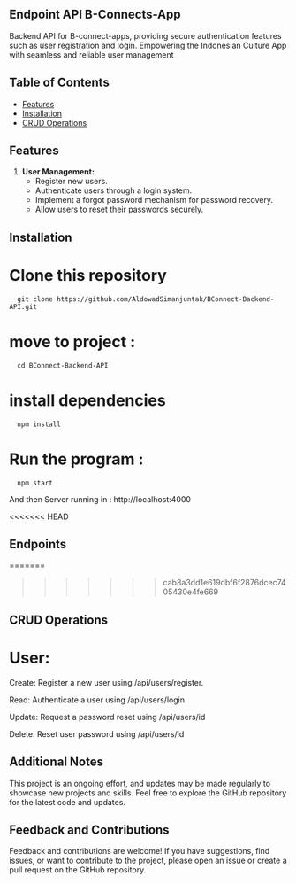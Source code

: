 ## Endpoint API B-Connects-App
Backend API for B-connect-apps, providing secure authentication features such as user registration and login. Empowering the Indonesian Culture App with seamless and reliable user management
## Table of Contents

- [Features](#features)
- [Installation](#installation)
- [CRUD Operations](#crud-operations)

## Features

1. **User Management:**
   - Register new users.
   - Authenticate users through a login system.
   - Implement a forgot password mechanism for password recovery.
   - Allow users to reset their passwords securely.

## Installation
# Clone this repository
      git clone https://github.com/AldowadSimanjuntak/BConnect-Backend-API.git
# move to project :
      cd BConnect-Backend-API
# install dependencies
      npm install
# Run the program :
      npm start
And then Server running in :  http://localhost:4000

<<<<<<< HEAD
## Endpoints

=======
>>>>>>> cab8a3dd1e619dbf6f2876dcec7405430e4fe669
## CRUD Operations

# User:

Create: Register a new user using /api/users/register.

Read: Authenticate a user using /api/users/login.

Update: Request a password reset using /api/users/id

Delete: Reset user password using /api/users/id

## Additional Notes
This project is an ongoing effort, and updates may be made regularly to showcase new projects and skills.
Feel free to explore the GitHub repository for the latest code and updates.
## Feedback and Contributions
Feedback and contributions are welcome! If you have suggestions, find issues, or want to contribute to the project, please open an issue or create a pull request on the GitHub repository.
